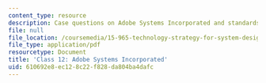 ```yaml
---
content_type: resource
description: Case questions on Adobe Systems Incorporated and standards battles.
file: null
file_location: /coursemedia/15-965-technology-strategy-for-system-design-and-management-spring-2009/610692e8ec128c22f828da804ba4dafc_MIT15_965S09_case12.pdf
file_type: application/pdf
resourcetype: Document
title: 'Class 12: Adobe Systems Incorporated'
uid: 610692e8-ec12-8c22-f828-da804ba4dafc
---
```

